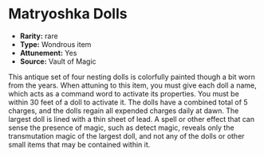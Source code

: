 
# Matryoshka Dolls

* **Rarity:** rare
* **Type:** Wondrous item
* **Attunement:** Yes
* **Source:** Vault of Magic


This antique set of four nesting dolls is colorfully painted though a bit worn from the years. When attuning to this item, you must give each doll a name, which acts as a command word to activate its properties. You must be within 30 feet of a doll to activate it. The dolls have a combined total of 5 charges, and the dolls regain all expended charges daily at dawn. The largest doll is lined with a thin sheet of lead. A spell or other effect that can sense the presence of magic, such as detect magic, reveals only the transmutation magic of the largest doll, and not any of the dolls or other small items that may be contained within it.
